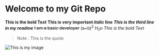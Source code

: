 # Welcome to my Git Repo
**This is the bold Text**
**This is very important _italic_ line**
***This is the third line in my readme***
~~I am a basic developer~~
(a+b)<sup>2</sup>
H<sub>2</sub>o
*This is the bold Text*
> Note : This is the quote
> 
![This is my image](https://myoctocat.com/assets/images/base-octocat.svg)
  
